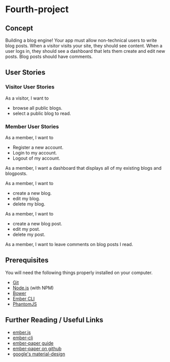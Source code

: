 # Fourth-project


## Concept

Building a blog engine!
Your app must allow non-technical users to write blog posts.
When a visitor visits your site, they should see content.
When a user logs in, they should see a dashboard that lets them create and edit new posts.
Blog posts should have comments.


## User Stories

### Visitor User Stories
As a visitor, I want to
- browse all public blogs.
- select a public blog to read.

### Member User Stories
As a member, I want to
- Register a new account.
- Login to my account.
- Logout of my account.

As a member, I want a dashboard that displays all of my existing blogs and blogposts.

As a member, I want to
- create a new blog.
- edit my blog.
- delete my blog.

As a member, I want to
- create a new blog post.
- edit my post.
- delete my post.

As a member, I want to leave comments on blog posts I read.


## Prerequisites

You will need the following things properly installed on your computer.

* [Git](http://git-scm.com/)
* [Node.js](http://nodejs.org/) (with NPM)
* [Bower](http://bower.io/)
* [Ember CLI](http://www.ember-cli.com/)
* [PhantomJS](http://phantomjs.org/)


## Further Reading / Useful Links

* [ember.js](http://emberjs.com/)
* [ember-cli](http://www.ember-cli.com/)
* [ember-paper guide](http://miguelcobain.github.io/ember-paper/)
* [ember-paper on github](https://github.com/miguelcobain/ember-paper)
* [google's material-design](https://www.google.com/design/spec/material-design/introduction.html)
